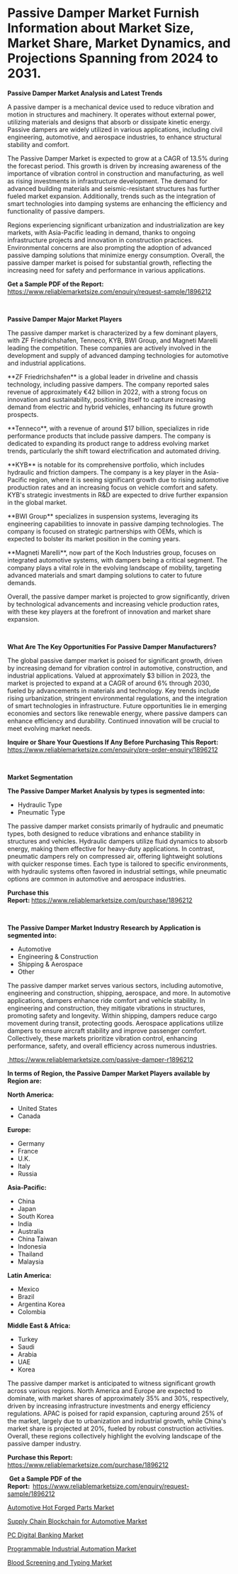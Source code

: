 <p><h1>Passive Damper Market Furnish Information about Market Size, Market Share, Market Dynamics, and Projections Spanning from 2024 to 2031.</h1></p><p><strong>Passive Damper Market Analysis and Latest Trends</strong></p>
<p><p>A passive damper is a mechanical device used to reduce vibration and motion in structures and machinery. It operates without external power, utilizing materials and designs that absorb or dissipate kinetic energy. Passive dampers are widely utilized in various applications, including civil engineering, automotive, and aerospace industries, to enhance structural stability and comfort.</p><p>The Passive Damper Market is expected to grow at a CAGR of 13.5% during the forecast period. This growth is driven by increasing awareness of the importance of vibration control in construction and manufacturing, as well as rising investments in infrastructure development. The demand for advanced building materials and seismic-resistant structures has further fueled market expansion. Additionally, trends such as the integration of smart technologies into damping systems are enhancing the efficiency and functionality of passive dampers.</p><p>Regions experiencing significant urbanization and industrialization are key markets, with Asia-Pacific leading in demand, thanks to ongoing infrastructure projects and innovation in construction practices. Environmental concerns are also prompting the adoption of advanced passive damping solutions that minimize energy consumption. Overall, the passive damper market is poised for substantial growth, reflecting the increasing need for safety and performance in various applications.</p></p>
<p><strong>Get a Sample PDF of the Report:&nbsp;</strong> <a href="https://www.reliablemarketsize.com/enquiry/request-sample/1896212?utm_campaign=1564&utm_medium=2&utm_source=Github&utm_content=ia&utm_term=24102024&utm_id=passive-damper">https://www.reliablemarketsize.com/enquiry/request-sample/1896212</a></p>
<p>&nbsp;</p>
<p><strong>Passive Damper Major Market Players</strong></p>
<p><p>The passive damper market is characterized by a few dominant players, with ZF Friedrichshafen, Tenneco, KYB, BWI Group, and Magneti Marelli leading the competition. These companies are actively involved in the development and supply of advanced damping technologies for automotive and industrial applications.</p><p>**ZF Friedrichshafen** is a global leader in driveline and chassis technology, including passive dampers. The company reported sales revenue of approximately €42 billion in 2022, with a strong focus on innovation and sustainability, positioning itself to capture increasing demand from electric and hybrid vehicles, enhancing its future growth prospects.</p><p>**Tenneco**, with a revenue of around $17 billion, specializes in ride performance products that include passive dampers. The company is dedicated to expanding its product range to address evolving market trends, particularly the shift toward electrification and automated driving.</p><p>**KYB** is notable for its comprehensive portfolio, which includes hydraulic and friction dampers. The company is a key player in the Asia-Pacific region, where it is seeing significant growth due to rising automotive production rates and an increasing focus on vehicle comfort and safety. KYB's strategic investments in R&D are expected to drive further expansion in the global market.</p><p>**BWI Group** specializes in suspension systems, leveraging its engineering capabilities to innovate in passive damping technologies. The company is focused on strategic partnerships with OEMs, which is expected to bolster its market position in the coming years.</p><p>**Magneti Marelli**, now part of the Koch Industries group, focuses on integrated automotive systems, with dampers being a critical segment. The company plays a vital role in the evolving landscape of mobility, targeting advanced materials and smart damping solutions to cater to future demands.</p><p>Overall, the passive damper market is projected to grow significantly, driven by technological advancements and increasing vehicle production rates, with these key players at the forefront of innovation and market share expansion.</p></p>
<p>&nbsp;</p>
<p><strong>What Are The Key Opportunities For Passive Damper Manufacturers?</strong></p>
<p><p>The global passive damper market is poised for significant growth, driven by increasing demand for vibration control in automotive, construction, and industrial applications. Valued at approximately $3 billion in 2023, the market is projected to expand at a CAGR of around 6% through 2030, fueled by advancements in materials and technology. Key trends include rising urbanization, stringent environmental regulations, and the integration of smart technologies in infrastructure. Future opportunities lie in emerging economies and sectors like renewable energy, where passive dampers can enhance efficiency and durability. Continued innovation will be crucial to meet evolving market needs.</p></p>
<p><strong>Inquire or Share Your Questions If Any Before Purchasing This Report:</strong> <a href="https://www.reliablemarketsize.com/enquiry/pre-order-enquiry/1896212?utm_campaign=1564&utm_medium=2&utm_source=Github&utm_content=ia&utm_term=24102024&utm_id=passive-damper">https://www.reliablemarketsize.com/enquiry/pre-order-enquiry/1896212</a></p>
<p>&nbsp;</p>
<p><strong>Market Segmentation</strong></p>
<p><strong>The Passive Damper Market Analysis by types is segmented into:</strong></p>
<p><ul><li>Hydraulic Type</li><li>Pneumatic Type</li></ul></p>
<p><p>The passive damper market consists primarily of hydraulic and pneumatic types, both designed to reduce vibrations and enhance stability in structures and vehicles. Hydraulic dampers utilize fluid dynamics to absorb energy, making them effective for heavy-duty applications. In contrast, pneumatic dampers rely on compressed air, offering lightweight solutions with quicker response times. Each type is tailored to specific environments, with hydraulic systems often favored in industrial settings, while pneumatic options are common in automotive and aerospace industries.</p></p>
<p><strong>Purchase this Report:&nbsp;</strong><a href="https://www.reliablemarketsize.com/purchase/1896212?utm_campaign=1564&utm_medium=2&utm_source=Github&utm_content=ia&utm_term=24102024&utm_id=passive-damper">https://www.reliablemarketsize.com/purchase/1896212</a></p>
<p>&nbsp;</p>
<p><strong>The Passive Damper Market Industry Research by Application is segmented into:</strong></p>
<p><ul><li>Automotive</li><li>Engineering & Construction</li><li>Shipping & Aerospace</li><li>Other</li></ul></p>
<p><p>The passive damper market serves various sectors, including automotive, engineering and construction, shipping, aerospace, and more. In automotive applications, dampers enhance ride comfort and vehicle stability. In engineering and construction, they mitigate vibrations in structures, promoting safety and longevity. Within shipping, dampers reduce cargo movement during transit, protecting goods. Aerospace applications utilize dampers to ensure aircraft stability and improve passenger comfort. Collectively, these markets prioritize vibration control, enhancing performance, safety, and overall efficiency across numerous industries.</p></p>
<p><a href="https://www.reliablemarketsize.com/passive-damper-r1896212?utm_campaign=1564&utm_medium=2&utm_source=Github&utm_content=ia&utm_term=24102024&utm_id=passive-damper">&nbsp;https://www.reliablemarketsize.com/passive-damper-r1896212</a></p>
<p><strong>In terms of Region, the Passive Damper Market Players available by Region are:</strong></p>
<p>
    <p> <strong> North America: </strong>
        <ul>
            <li>United States</li>
            <li>Canada</li>
        </ul>
        </p> 
    <p> <strong> Europe: </strong>
        <ul>
            <li>Germany</li>
            <li>France</li>
            <li>U.K.</li>
            <li>Italy</li>
            <li>Russia</li>
        </ul>
        </p> 
    <p> <strong> Asia-Pacific: </strong>
        <ul>
            <li>China</li>
            <li>Japan</li>
            <li>South Korea</li>
            <li>India</li>
            <li>Australia</li>
            <li>China Taiwan</li>
            <li>Indonesia</li>
            <li>Thailand</li>
            <li>Malaysia</li>
        </ul>
        </p> 
    <p> <strong> Latin America: </strong>
        <ul>
            <li>Mexico</li>
            <li>Brazil</li>
            <li>Argentina Korea</li>
            <li>Colombia</li>
        </ul>
        </p> 
    <p> <strong> Middle East & Africa: </strong>
        <ul>
            <li>Turkey</li>
            <li>Saudi</li>
            <li>Arabia</li>
            <li>UAE</li>
            <li>Korea</li>
        </ul>
    </p>
    </p>
<p><p>The passive damper market is anticipated to witness significant growth across various regions. North America and Europe are expected to dominate, with market shares of approximately 35% and 30%, respectively, driven by increasing infrastructure investments and energy efficiency regulations. APAC is poised for rapid expansion, capturing around 25% of the market, largely due to urbanization and industrial growth, while China's market share is projected at 20%, fueled by robust construction activities. Overall, these regions collectively highlight the evolving landscape of the passive damper industry.</p></p>
<p><strong>Purchase this Report: </strong><a href="https://www.reliablemarketsize.com/purchase/1896212?utm_campaign=1564&utm_medium=2&utm_source=Github&utm_content=ia&utm_term=24102024&utm_id=passive-damper">https://www.reliablemarketsize.com/purchase/1896212</a></p>
<p>&nbsp;<strong>Get a Sample PDF of the Report:&nbsp;&nbsp;</strong><a href="https://www.reliablemarketsize.com/enquiry/request-sample/1896212?utm_campaign=1564&utm_medium=2&utm_source=Github&utm_content=ia&utm_term=24102024&utm_id=passive-damper">https://www.reliablemarketsize.com/enquiry/request-sample/1896212</a></p>
<p><strong></strong></p>
<p><p><a href="https://www.linkedin.com/pulse/emerging-trends-automotive-hot-forged-parts-market-detailed-overview-u7v5f?utm_campaign=1564&utm_medium=2&utm_source=Github&utm_content=ia&utm_term=24102024&utm_id=passive-damper">Automotive Hot Forged Parts Market</a></p><p><a href="https://www.linkedin.com/pulse/future-innovation-global-supply-chain-blockchain-automotive-fhwef?utm_campaign=1564&utm_medium=2&utm_source=Github&utm_content=ia&utm_term=24102024&utm_id=passive-damper">Supply Chain Blockchain for Automotive Market</a></p><p><a href="https://www.linkedin.com/pulse/pc-digital-banking-market-innovations-trends-comprehensive-study-uembf?utm_campaign=1564&utm_medium=2&utm_source=Github&utm_content=ia&utm_term=24102024&utm_id=passive-damper">PC Digital Banking Market</a></p><p><a href="https://www.linkedin.com/pulse/programmable-industrial-automation-market-overview-forecast-2024-cyr5f?utm_campaign=1564&utm_medium=2&utm_source=Github&utm_content=ia&utm_term=24102024&utm_id=passive-damper">Programmable Industrial Automation Market</a></p><p><a href="https://www.linkedin.com/pulse/consumer-behavior-shifts-blood-screening-typing-market-demand-ppa2f?utm_campaign=1564&utm_medium=2&utm_source=Github&utm_content=ia&utm_term=24102024&utm_id=passive-damper">Blood Screening and Typing Market</a></p></p>